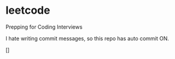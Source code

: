 # leetcode
Prepping for Coding Interviews

I hate writing commit messages, so this repo has auto commit ON.

[]